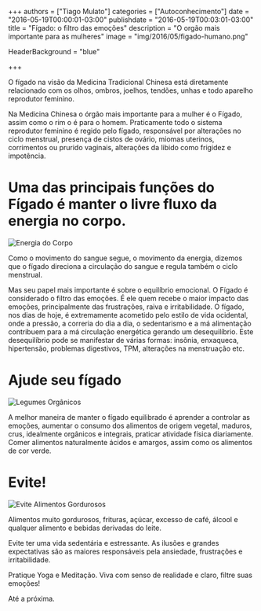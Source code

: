 +++
authors = ["Tiago Mulato"]
categories = ["Autoconhecimento"]
date = "2016-05-19T00:00:01-03:00"
publishdate = "2016-05-19T00:03:01-03:00"
title = "Fígado: o filtro das emoções"
description = "O orgão mais importante para as mulheres"
image = "img/2016/05/figado-humano.png"

HeaderBackground = "blue"


+++



O fígado na visão da Medicina Tradicional Chinesa está diretamente relacionado com os olhos, ombros, joelhos, tendões, unhas e todo aparelho reprodutor feminino.

Na Medicina Chinesa o órgão mais importante para a mulher é o Fígado, assim como o rim o é para o homem. Praticamente todo o sistema reprodutor feminino é regido pelo fígado, responsável por alterações no ciclo menstrual, presença de cistos de ovário, miomas uterinos, corrimentos ou prurido vaginais, alterações da libido como frigidez e impotência.

# Uma das principais funções do Fígado é manter o livre fluxo da energia no corpo.
![Energia do Corpo](https://s3-sa-east-1.amazonaws.com/blog.autoconexao.org.br/img/2016/05/energia-corpo.jpg)

Como o movimento do sangue segue, o movimento da energia, dizemos que o fígado direciona a circulação do sangue e regula também o ciclo menstrual.

Mas seu papel mais importante é sobre o equilíbrio emocional. O Fígado é considerado o filtro das emoções. É ele quem recebe o maior impacto das emoções, principalmente das frustrações, raiva e irritabilidade. O fígado, nos dias de hoje, é extremamente acometido pelo estilo de vida ocidental, onde a pressão, a correria do dia a dia, o sedentarismo e a má alimentação contribuem para a má circulação energética gerando um desequilíbrio. Este desequilíbrio pode se manifestar de várias formas: insônia, enxaqueca, hipertensão, problemas digestivos, TPM, alterações na menstruação etc.

# Ajude seu fígado

![Legumes Orgânicos](https://s3-sa-east-1.amazonaws.com/blog.autoconexao.org.br/img/2016/05/legumes-organicos.jpg)

A melhor maneira de manter o fígado equilibrado é aprender a controlar as emoções, aumentar o consumo dos alimentos de origem vegetal, maduros, crus, idealmente orgânicos e integrais, praticar atividade física diariamente. Comer alimentos naturalmente ácidos e amargos, assim como os alimentos de cor verde.

# Evite!
![Evite Alimentos Gordurosos](https://s3-sa-east-1.amazonaws.com/blog.autoconexao.org.br/img/2016/05/evite-alimentos-gordurosos.jpg)

Alimentos muito gordurosos, frituras, açúcar, excesso de café, álcool e qualquer alimento e bebidas derivadas do leite.

Evite ter uma vida sedentária e estressante. As ilusões e grandes expectativas são as maiores responsáveis pela ansiedade, frustrações e irritabilidade.

Pratique Yoga e Meditação. Viva com senso de realidade e claro, filtre suas emoções!


Até a próxima.

